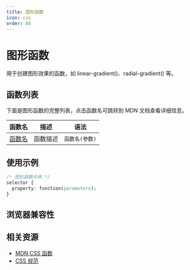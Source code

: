```yaml
---
title: 图形函数
icon: css
order: 04
---
```


# 图形函数

用于创建图形效果的函数，如 linear-gradient()、radial-gradient() 等。

## 函数列表

下面是图形函数的完整列表，点击函数名可跳转到 MDN 文档查看详细信息。

| 函数名 | 描述 | 语法 |
|-------|------|------|
| [函数名](https://developer.mozilla.org/path/to/function) | 函数描述 | `函数名(参数)` |

<!-- 此处将根据数据自动生成函数表格 -->

## 使用示例

```css
/* 图形函数示例 */
selector {
  property: function(parameters);
}
```

## 浏览器兼容性

<!-- 此处将根据数据自动生成兼容性表格 -->

## 相关资源

- [MDN CSS 函数](https://developer.mozilla.org/zh-CN/docs/Web/CSS/CSS_Functions)
- [CSS 规范](https://www.w3.org/Style/CSS/)
